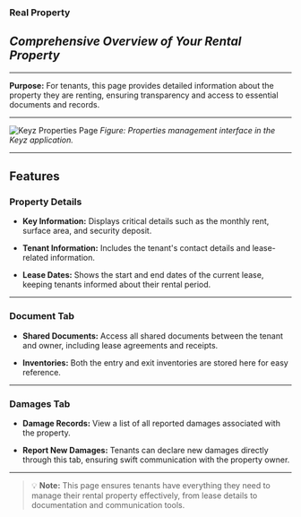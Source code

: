 ### **Real Property**

## *Comprehensive Overview of Your Rental Property*

---

**Purpose:**
For tenants, this page provides detailed information about the property they are renting, ensuring transparency and access to essential documents and records.

---

![Keyz Properties Page](../../Images/listProperties.png)
*Figure: Properties management interface in the Keyz application.*

---

## **Features**

### **Property Details**

* **Key Information:**
  Displays critical details such as the monthly rent, surface area, and security deposit.

* **Tenant Information:**
  Includes the tenant's contact details and lease-related information.

* **Lease Dates:**
  Shows the start and end dates of the current lease, keeping tenants informed about their rental period.

---

### **Document Tab**

* **Shared Documents:**
  Access all shared documents between the tenant and owner, including lease agreements and receipts.

* **Inventories:**
  Both the entry and exit inventories are stored here for easy reference.

---

### **Damages Tab**

* **Damage Records:**
  View a list of all reported damages associated with the property.

* **Report New Damages:**
  Tenants can declare new damages directly through this tab, ensuring swift communication with the property owner.

---

> 💡 **Note:**
> This page ensures tenants have everything they need to manage their rental property effectively, from lease details to documentation and communication tools.
